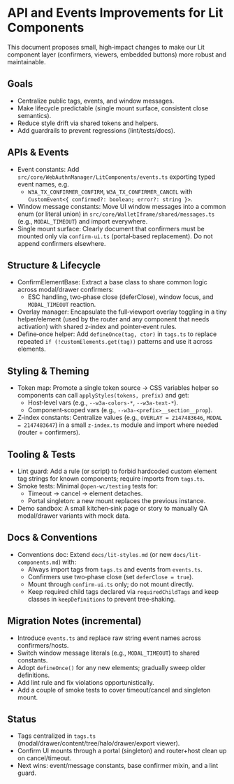 # API and Events Improvements for Lit Components

This document proposes small, high‑impact changes to make our Lit component layer (confirmers, viewers, embedded buttons) more robust and maintainable.

## Goals
- Centralize public tags, events, and window messages.
- Make lifecycle predictable (single mount surface, consistent close semantics).
- Reduce style drift via shared tokens and helpers.
- Add guardrails to prevent regressions (lint/tests/docs).

## APIs & Events
- Event constants: Add `src/core/WebAuthnManager/LitComponents/events.ts` exporting typed event names, e.g.
  - `W3A_TX_CONFIRMER_CONFIRM`, `W3A_TX_CONFIRMER_CANCEL` with `CustomEvent<{ confirmed?: boolean; error?: string }>`.
- Window message constants: Move UI window messages into a common enum (or literal union) in `src/core/WalletIframe/shared/messages.ts` (e.g., `MODAL_TIMEOUT`) and import everywhere.
- Single mount surface: Clearly document that confirmers must be mounted only via `confirm-ui.ts` (portal‑based replacement). Do not append confirmers elsewhere.

## Structure & Lifecycle
- ConfirmElementBase: Extract a base class to share common logic across modal/drawer confirmers:
  - ESC handling, two‑phase close (deferClose), window focus, and `MODAL_TIMEOUT` reaction.
- Overlay manager: Encapsulate the full‑viewport overlay toggling in a tiny helper/element (used by the router and any component that needs activation) with shared z‑index and pointer‑event rules.
- Define‑once helper: Add `defineOnce(tag, ctor)` in `tags.ts` to replace repeated `if (!customElements.get(tag))` patterns and use it across elements.

## Styling & Theming
- Token map: Promote a single token source → CSS variables helper so components can call `applyStyles(tokens, prefix)` and get:
  - Host‑level vars (e.g., `--w3a-colors-*`, `--w3a-text-*`).
  - Component‑scoped vars (e.g., `--w3a-<prefix>__section__prop`).
- Z‑index constants: Centralize values (e.g., `OVERLAY = 2147483646`, `MODAL = 2147483647`) in a small `z-index.ts` module and import where needed (router + confirmers).

## Tooling & Tests
- Lint guard: Add a rule (or script) to forbid hardcoded custom element tag strings for known components; require imports from `tags.ts`.
- Smoke tests: Minimal `@open-wc/testing` tests for:
  - Timeout → cancel → element detaches.
  - Portal singleton: a new mount replaces the previous instance.
- Demo sandbox: A small kitchen‑sink page or story to manually QA modal/drawer variants with mock data.

## Docs & Conventions
- Conventions doc: Extend `docs/lit-styles.md` (or new `docs/lit-components.md`) with:
  - Always import tags from `tags.ts` and events from `events.ts`.
  - Confirmers use two‑phase close (set `deferClose = true`).
  - Mount through `confirm-ui.ts` only; do not mount directly.
  - Keep required child tags declared via `requiredChildTags` and keep classes in `keepDefinitions` to prevent tree‑shaking.

## Migration Notes (incremental)
- Introduce `events.ts` and replace raw string event names across confirmers/hosts.
- Switch window message literals (e.g., `MODAL_TIMEOUT`) to shared constants.
- Adopt `defineOnce()` for any new elements; gradually sweep older definitions.
- Add lint rule and fix violations opportunistically.
- Add a couple of smoke tests to cover timeout/cancel and singleton mount.

## Status
- Tags centralized in `tags.ts` (modal/drawer/content/tree/halo/drawer/export viewer).
- Confirm UI mounts through a portal (singleton) and router+host clean up on cancel/timeout.
- Next wins: event/message constants, base confirmer mixin, and a lint guard.

